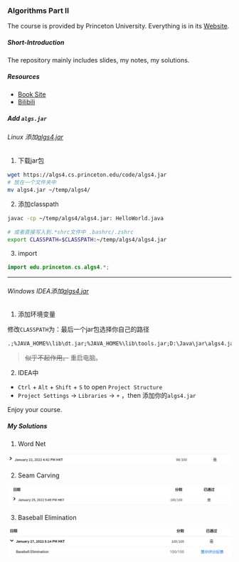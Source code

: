 ### Algorithms Part II

The course is provided by Princeton University. Everything is in its [Website](https://www.coursera.org/learn/algorithms-part2/home/welcome).

##### Short-Introduction

The repository mainly includes slides, my notes, my solutions.

##### Resources

* [Book Site](https://algs4.cs.princeton.edu/home/)
* [Bilibili](https://www.bilibili.com/video/av89772496)

##### Add `algs.jar`

###### Linux 添加[algs4.jar](https://algs4.cs.princeton.edu/code/algs4.jar)

1. 下载jar包

```bash
wget https://algs4.cs.princeton.edu/code/algs4.jar
# 放在一个文件夹中
mv algs4.jar ~/temp/algs4/
```

2. 添加classpath

```bash
javac -cp ~/temp/algs4/algs4.jar: HelloWorld.java

```

```bash
# 或者直接写入到.*shrc文件中 .bashrc/.zshrc
export CLASSPATH=$CLASSPATH:~/temp/algs4/algs4.jar
```

3. import

```java
import edu.princeton.cs.algs4.*;
```

---

###### Windows IDEA添加[algs4.jar](https://algs4.cs.princeton.edu/code/algs4.jar)

1. 添加环境变量

修改`CLASSPATH`为：最后一个jar包选择你自己的路径

```
.;%JAVA_HOME%\lib\dt.jar;%JAVA_HOME%\lib\tools.jar;D:\Java\jar\algs4.jar
```

> <s>似乎不起作用。</s> 重启电脑。

2. IDEA中

* `Ctrl` + `Alt` + `Shift` + `S`  to open `Project Structure`
* `Project Settings` -> `Libraries` -> `+` ，then 添加你的`algs4.jar`

Enjoy your course.

##### My Solutions

1. Word Net
<img src="./img/wordnet.png" alt="wordnet" style="zoom:50%;" />

2. Seam Carving
<img src="./img/seamcarving.png" alt="seamcarving" style="zoom:50%;" />

3. Baseball Elimination

<img src="./img/baseballelimination.png" alt="baseballelimination" style="zoom:50%;" />
